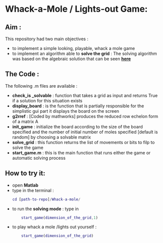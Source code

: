 # Whack-a-Mole / Lights-out Game:

## Aim :
This repository had two main objectives :
* to implement a simple looking, playable, whack a mole game
* to implement an algorithm able to **solve the grid** : The solving algorithm was based on the algebraic solution that can be seen [**here**](https://www.math.ksu.edu/math551/math551a.f06/lights_out.pdf)

## The Code :

The following .m files are available : 
*	**check_is _solvable** : function that takes a grid as input and returns True if a solution for this situation exists
*	**display_board** : is the function that is partially responsible for the simplistic gui part it displays the board on the screen
*	**g2rref** : [Coded by mathworks] produces the reduced row echelon form of a matrix A
*	**init_game** : initialize the board according to the size of the board specified and the number of initial number of moles specified [default is random] by choosing a solvable matrix
*	**solve_grid** : this function returns the list of movements or bits to filp to solve the game
*	**start_game.m** : this is the main function that runs either the game or automatic solving process

## How to try it:
*	open **Matlab**
*	type in the terminal :
	```Matlab
	cd [path-to-repo]/Whack-a-mole/
	``` 
*	to run the **solving mode** : type in
	```Matlab
		start_game(dimension_of_the_grid,1)
	``` 
*	to play whack a mole /lights out yourself :
	```Matlab
		start_game(dimension_of_the_grid)
	``` 